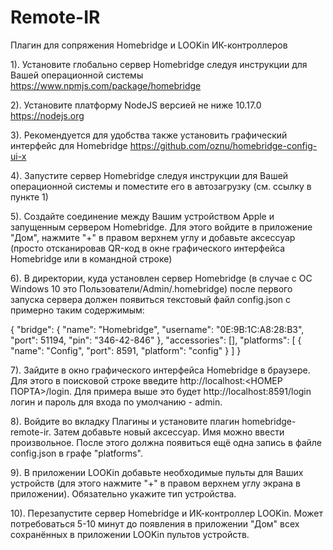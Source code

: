 # Remote-IR

Плагин для сопряжения Homebridge и LOOKin ИК-контроллеров

1). Установите глобально сервер Homebridge следуя инструкции для Вашей операционной системы https://www.npmjs.com/package/homebridge

2). Установите платформу NodeJS версией не ниже 10.17.0 https://nodejs.org

3). Рекомендуется для удобства также установить графический интерфейс для Homebridge https://github.com/oznu/homebridge-config-ui-x

4). Запустите сервер Homebridge следуя инструкции для Вашей операционной системы и поместите его в автозагрузку (см. ссылку в пункте 1)

5). Создайте соединение между Вашим устройством Apple и запущенным сервером Homebridge. Для этого войдите в приложение "Дом", нажмите "+" в правом верхнем углу и добавьте аксессуар 
(просто отсканировав QR-код в окне графического интерфейса Homebridge или в командной строке) 

6). В директории, куда установлен сервер Homebridge (в случае с ОС Windows 10 это Пользователи/Admin/.homebridge) после первого запуска сервера должен появиться текстовый файл config.json с примерно таким содержимым:

{
    "bridge": {
        "name": "Homebridge",
        "username": "0E:9B:1C:A8:28:B3",
        "port": 51194,
        "pin": "346-42-846"
    },
    "accessories": [],
    "platforms": [
        {
            "name": "Config",
            "port": 8591,
            "platform": "config"
        }
    ]
}

7). Зайдите в окно графического интерфейса Homebridge в браузере. Для этого в поисковой строке введите http://localhost:<НОМЕР ПОРТА>/login. Для примера выше это будет http://localhost:8591/login
логин и пароль для входа по умолчанию - admin.

8). Войдите во вкладку Плагины и установите плагин homebridge-remote-ir. Затем добавьте новый аксессуар. Имя можно ввести произвольное. 
После этого должна появиться ещё одна запись в файле config.json в графе "platforms".

9). В приложении LOOKin добавьте необходимые пульты для Ваших устройств (для этого нажмите "+" в правом верхнем углу экрана в приложении). Обязательно укажите тип устройства.

10). Перезапустите сервер Homebridge и ИК-контроллер LOOKin. Может потребоваться 5-10 минут до появления в приложении "Дом" всех сохранённых в приложении LOOKin пультов устройств. 
